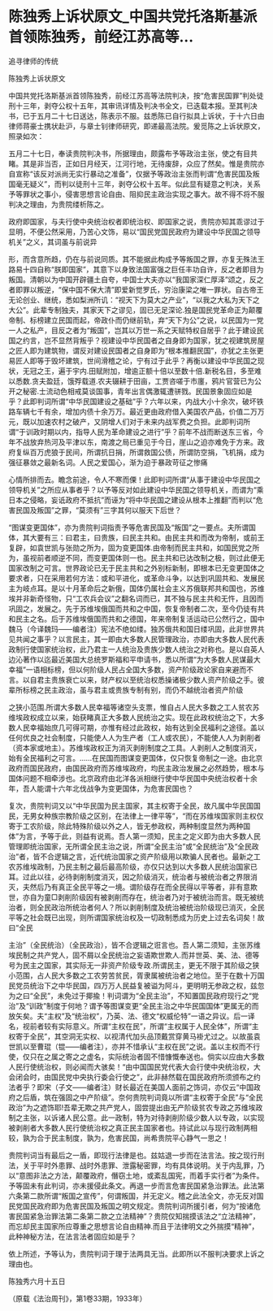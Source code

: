 # 陈独秀上诉状原文_中国共党托洛斯基派首领陈独秀，前经江苏高等...

追寻律师的传统

陈独秀上诉状原文

中国共党托洛斯基派首领陈独秀，前经江苏高等法院判决，按“危害民国罪”判处徒刑十三年，剥夺公权十五年，其审讯详情及判决书全文，已迭载本报。至其判决书，已于五月二十七日送达，陈表示不服。兹悉陈已自行拟具上诉状，于十六日由律师蒋豪士携状赴沪，与章士钊律师研究，即递最高法院。爰觅陈之上诉状原文，照录如次：

五月二十七日，奉读贵院判决书，所据理由，颇露布予等政治主张，使之有目共睹。其是非当否，正如日月经天，江河行地，无待废辞，众应了然矣。惟是贵院亦自宣称“该反对派尚无实行暴动之准备”，仅据予等政治主张而判谓“危害民国及叛国毫无疑义”，而判以徒刑十三年，剥夺公权十五年。似此显有疑意之判决，关系予等罪状之事小，侵害思想言论自由、阻抑民主政治实现之事大。故不得不将不服判决之理由，为贵院缕析陈之。

政府即国家，与夫行使中央统治权者即统治权、即国家之说，贵院亦知其乖谬过于显明，不便公然采用，乃苦心文饰，易以“国民党国民政府为建设中华民国之领导机关”之义，其词虽与前说异

形，而含意所趋，仍在与前说同质。其不能据此构成予等叛国之罪，亦复无殊法王路易十四自称“朕即国家”，其意下以身致法国富强之巨任丰功自许，反之者即目为叛国。清朝以为中国开辟疆土自夸，中国士大夫亦以“我国家深仁厚泽”颂之，反之者即罪以叛逆，“保中国不保大清”即爱新觉罗氏，穷治康梁之唯一罪状。自古帝王无论创业、继统，悉如梨洲所讥：“视天下为莫大之产业”，“以我之大私为天下之大公”。此辈专制独夫，其家天下之谬见，固已无足深论.独是国民党革命正为颠覆帝制、标榜建立民国而起，帝政仆而仍继前轨，弃“天下为公”之说，以民国为一党一人之私产，目反之者为“叛国”，岂其以万世一系之天赋特权自居乎？此于建设民国之约言，岂不显然背叛乎？视建设中华民国者之自身即为国家，犹之视建筑房屋之匠人即为建筑物，谓反对建设民国者之自身即为“根本推翻民国”，亦犹之主张更易匠人即等于毁坏建筑，世间滑稽之论，宁有过于此乎？再衡以建设中华民国之现状，无冠之王，遍于宇内.田赋附加，增逾正额十倍以至数十倍.新税名目，多至难以悉数.贪夫盈廷，饿殍载道.农夫辍耕于田亩，工贾咨嗟于市廛，鸦片官营已为公开之秘密.士流动色相戒莫谈国事，青年出言偶激辄遭骈戮。民国景象固应如是乎？此即判词所谓“中华民国建设之基础”乎？六年以来，内战大小十余次，破坏铁路车辆七千有余，增加内债十余万万。最近更由政府借入美国农产品，价值二万万元，既以加速农村之破产，又阴增人们对于未来内战军费之负担。此即判词所谓“于训政时期以内，指导人民为革命建设之进行”乎？前年不战而断送东三省，今年不战放弃热河及平津以东，南渡之局已重见于今日，崖山之迫亦难免于方来。政府复纵百万虎狼于民间，所谓抗日捐，所谓救国公债，所谓防空捐，飞机捐，成为强征暴敛之最新名词。人民之爱国心，渐为迫于暴政苛征之惨痛

心情所排而去。瞻念前途，令人不寒而傈！此即判词所谓“从事于建设中华民国之领导机关”之所应从事者乎？以予等反对如此建设中华民国之领导机关，而谓为“乘日本之侵略，妄诋政府不抵抗”而诬为“将中华民国之建设从根本上推翻”而判以“危害民国及叛国”之罪，“莫须有”三字其何以服天下后世？

“图谋变更国体”，亦为贵院判词指责予等危害民国及“叛国”之一要点。夫所谓国体，其大要有三：曰君主，曰贵族，曰民主共和。由民主共和而改为帝制，或前王复辟，如袁世凯与张勋之所为，固为变更国体.由帝制而民主共和，如国民党之所为，虽视前者顺逆不同，而变更国体则一也。民主共和已达改制之极，则过此便无国家改制之可言。世界政论已无于民主共和之外别标新制，即根本已无变更国体之要求者，只在采用若何方法：或和平进化，或革命斗争，以达到巩固共和、发展民主为岐点耳。是以十月革命后之新俄，国体仍属社会主义苏俄联邦共和国也，苏维埃并非新奇怪物，只“工农兵会议”之翻名词而已，其不独与民主共和无忤，且因而巩固之，发展之。先于苏维埃俄国而共和之中国，恢复帝制者二次，至今仍徒有共和民主之名。后于苏维埃俄国而共和之德国，年来帝制复活运动已公然行之，国中魏马（今译魏玛——编者注）宪法不绝如缕。独苏俄共和国日缕巩固，此非世界共见共闻之事乎？以言民主，其一即由大多数人民管理政治，亦即由大多数人民代表政制行使国家统治权，此乃君主一人统治及贵族少数人统治之对称也。是以自英人边沁著作以迄最近美国大总统罗斯福和平申请书，悉以所谓“为大多数人民谋最大幸福”一语相标榜，但以何阶级人民占全国大多数，资产阶级政论家自来避而不言。以自君主贵族衰亡以来，财产权以至统治权悉操诸极少数人资产阶级之手。彼辈所标榜之民主政治，虽与君主或贵族专制有别，而仍不越统治者资产阶级

之狭小范围.所谓大多数人民幸福等诸空头支票，惟自占人民大多数之工人贫农苏维埃政权成立以来，始获睹真正大多数人民统治之实。现在此政权统治之下，大多数人民幸福始庶几可得可期，亦惟有经过此政权，始有达到全民福利之途径。盖以任何优良之社会制度，只能使人人为生产者（工人或农民），不能使人人为剥削者（资本家或地主）。苏维埃政权正为消灭剥削制度之工具。人剥削人之制度消灭，始有全民福利之可言。……在民国而图谋变更国体，仅只恢复帝制之一途。由北京政府而国民政府，由国民政府而苏维埃政府，均民主政治发展之必然趋势，根本与国体问题不相牵涉也。北京政府由北洋各派相继行使中华民国中央统治权者十余年，吾人能谓十六年北伐战争为变更国体，为危害民国也？

复次，贵院判词又以“中华民国为民主国家，其主权寄于全民，故凡属中华民国国民，无男女种族宗教阶级之区别，在法律上一律平等”，“而在苏维埃国家则主权仅寄于工农阶级，除此特殊阶级以外之人，皆无参政权，两种制度显然为两种国体”为言，予等于此，则益有说焉。吾人第一须知，民主之定义即为由大多数人民管理即统治国家，无所谓全民主治之说，所谓“全民主治”或“全民统治”及“全民政治”者，皆不合逻辑之言，近代统治国家之资产阶级用以欺骗人民者也。最新之工农苏维埃政制，乃民主制之最后最高阶级，亦仅只达到以大多数人民统治国家已耳。过此以往，必待剥削制度消灭，因之阶级消灭，统治者与被统治者之界限消灭，夫然后乃有真正全民平等之一境。谓阶级存在而全民得以平等者，非有意欺世，亦自为童□剥削阶级因有被剥削而存在，统治者乃对于被统治而言。既无被统治者，则全民政治所统治者何人？所以剥削制度及统治被统治阶级现已消灭，全民平等之社会既已出现，则所谓国家统治权及一切政制悉成为历史上过去名词矣！故曰“全民

主治”（全民统治）（全民政治），皆不合逻辑之诳言也。吾人第二须知，主张苏维埃民制之共产党人，固不屑以全民统治之妄语欺世欺人.而并世英、美、法、德等号为民主之国家，其实际无一非资产阶级专政.所谓民主，更无不限于其阶级之狭小范围，占人民大多数之工农劳苦贫民，胥隶属被统治者之地位。至于在数十万国民党员统治下之中华民国，四万万人民益复被谥为阿斗，更明明无参政之权，兹忽为之曰“全民”，未免过于揶揄！判词谓为“全民主治”，不知置国民政府现行之“党治”及“训政”制度于何地？谓予等图谋变更“全民主治之中华民国国体”更属无的而放矢矣。夫“主权”及“统治权”，乃英、法、德文“权威伦特”一语之异议。后一译名，视前者较有实际意义。所谓“主权在民”，所谓“主权属于人民全体”，所谓“主权寄于全民”，其空洞无实权、以视清代加头品顶戴赏穿黄马褂尤过之。以故虽袁世凯以至曹琨（锟——编者注），亦并不惜承认“主权在民”之说。盖以主权而不行使，仅只在之属之寄之之虚名，实际统治者固不惜慷慨奉送也。倘实以应由大多数人民行使统治权，则必闻而大骇矣！“由中国国民党代表大会行使中央统治权，大会闭会时，由国民党中央执行委会行使之”，此非赫然载在国民政府所须颁布之约法者乎？即宋（子文——编者注）财长最近在美国人面前之饰词，亦仅云“中国政府之后盾，筑在强固之中产阶级”。奈何贵院判词竟以所谓“主权寄于全民”与“全民政治”为之遮饰耶!吾辈无欺之共产党人，固尝提出由无产阶级贫农专政之苏维埃政制之主张，以诉诸人民公意。此一政制，特为对待剥削阶级少数人以专政，以实现被剥削者大多数人民行使统治权之真正民主国家者也。持试此以与现行政制两相较，孰为合于民主制度，孰为，危害民国，尚希贵院平心静气一思之！

贵院判词当有最后之一盾，即现行法律是也。兹姑退一步而在法言法。按之现行刑法，关于平时外患罪、战时外患罪、泄露秘密罪，均有具体说明。关于内乱罪，乃以“意图非法之方法，颠覆政府，僭窃土地，或紊乱国宪，而着手实行者”为条件。予等固未有此判词，亦未援侵此条文。再退一步而言危害民国紧急治罪法。此法第六条第二款所谓“叛国之宣传”，何谓叛国，并无定义。稽之此法全文，亦无反对国民党国民政府即为危害民国及叛国之明文规定。贵院判词所援引者，何为“按诸危害民国紧急治罪法第二条第二款之立法精神”？贵院仅知揣摸该法之“立法精神”，而忘却民主国家所应尊重之思想言论自由精神.而且于法律明文之外揣摸“精神”，此种神秘方法，在法言法者固应如是乎？

依上所述，予等认为，贵院判词于理于法两具无当。此即所以不服判决要求上诉之理由也。

陈独秀六月十五日

（原载《法治周刊》，第1卷33期，1933年）